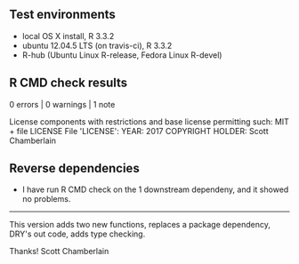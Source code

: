 ## Test environments

* local OS X install, R 3.3.2
* ubuntu 12.04.5 LTS (on travis-ci), R 3.3.2
* R-hub (Ubuntu Linux R-release, Fedora Linux R-devel)

## R CMD check results

0 errors | 0 warnings | 1 note

License components with restrictions and base license permitting such:
   MIT + file LICENSE
 File 'LICENSE':
   YEAR: 2017
   COPYRIGHT HOLDER: Scott Chamberlain

## Reverse dependencies

* I have run R CMD check on the 1 downstream dependeny, and 
it showed no problems.

---

This version adds two new functions, replaces a package dependency, 
DRY's out code, adds type checking.

Thanks! 
Scott Chamberlain
